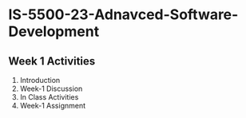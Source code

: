 # IS-5500-23-Adnavced-Software-Development
## Week 1 Activities

<ol>
  <li>Introduction</li>
  <li>Week-1 Discussion</li>
  <li>In Class Activities</li>
  <li>Week-1 Assignment</li>
</ol>


